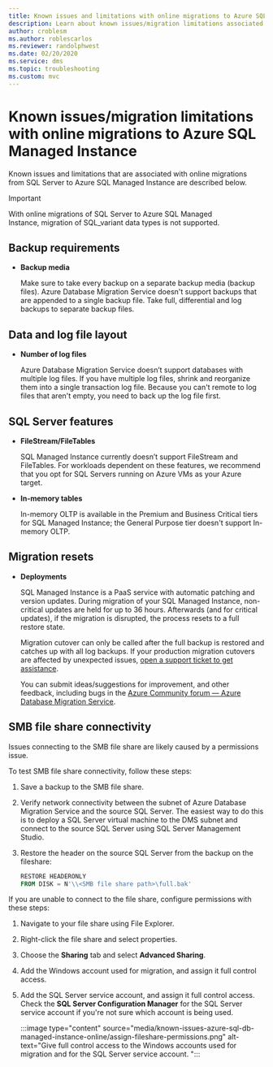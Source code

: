 ```yaml
---
title: Known issues and limitations with online migrations to Azure SQL Managed Instance
description: Learn about known issues/migration limitations associated with online migrations to Azure SQL Managed Instance.
author: croblesm
ms.author: roblescarlos
ms.reviewer: randolphwest
ms.date: 02/20/2020
ms.service: dms
ms.topic: troubleshooting
ms.custom: mvc
---
```


# Known issues/migration limitations with online migrations to Azure SQL Managed Instance

Known issues and limitations that are associated with online migrations from SQL Server to Azure SQL Managed Instance are described below.

> [!IMPORTANT]
> With online migrations of SQL Server to Azure SQL Managed Instance, migration of SQL_variant data types is not supported.

## Backup requirements

- **Backup media**

    Make sure to take every backup on a separate backup media (backup files). Azure Database Migration Service doesn't support backups that are appended to a single backup file. Take full, differential and log backups to separate backup files.

## Data and log file layout

- **Number of log files**

    Azure Database Migration Service doesn’t support databases with multiple log files. If you have multiple log files, shrink and reorganize them into a single transaction log file. Because you can't remote to log files that aren't empty, you need to back up the log file first.

## SQL Server features

- **FileStream/FileTables**

    SQL Managed Instance currently doesn’t support FileStream and FileTables. For workloads dependent on these features, we recommend that you opt for SQL Servers running on Azure VMs as your Azure target.

- **In-memory tables**

    In-memory OLTP is available in the Premium and Business Critical tiers for SQL Managed Instance; the General Purpose tier doesn't support In-memory OLTP.

## Migration resets

- **Deployments**

    SQL Managed Instance is a PaaS service with automatic patching and version updates. During migration of your SQL Managed Instance, non-critical updates are held for up to 36 hours. Afterwards (and for critical updates), if the migration is disrupted, the process resets to a full restore state.

    Migration cutover can only be called after the full backup is restored and catches up with all log backups. If your production migration cutovers are affected by unexpected issues, [open a support ticket to get assistance](https://azure.microsoft.com/support/create-ticket/).
    
    You can submit ideas/suggestions for improvement, and other feedback, including bugs in the [Azure Community forum — Azure Database Migration Service](https://feedback.azure.com/d365community/forum/2dd7eb75-ef24-ec11-b6e6-000d3a4f0da0).

## SMB file share connectivity

Issues connecting to the SMB file share are likely caused by a permissions issue. 

To test SMB file share connectivity, follow these steps: 

1. Save a backup to the SMB file share. 
1. Verify network connectivity between the subnet of Azure Database Migration Service and the source SQL Server. The easiest way to do this is to deploy a SQL Server virtual machine to the DMS subnet and connect to the source SQL Server using SQL Server Management Studio. 
1. Restore the header on the source SQL Server from the backup on the fileshare: 

   ```sql
   RESTORE HEADERONLY   
   FROM DISK = N'\\<SMB file share path>\full.bak'
   ```

If you are unable to connect to the file share, configure permissions with these steps: 

1. Navigate to your file share using File Explorer. 
1. Right-click the file share and select properties. 
1. Choose the **Sharing** tab and select **Advanced Sharing**. 
1. Add the Windows account used for migration, and assign it full control access. 
1. Add the SQL Server service account, and assign it full control access. Check the **SQL Server Configuration Manager** for the SQL Server service account if you're not sure which account is being used. 

   :::image type="content" source="media/known-issues-azure-sql-db-managed-instance-online/assign-fileshare-permissions.png" alt-text="Give full control access to the Windows accounts used for migration and for the SQL Server service account. ":::

